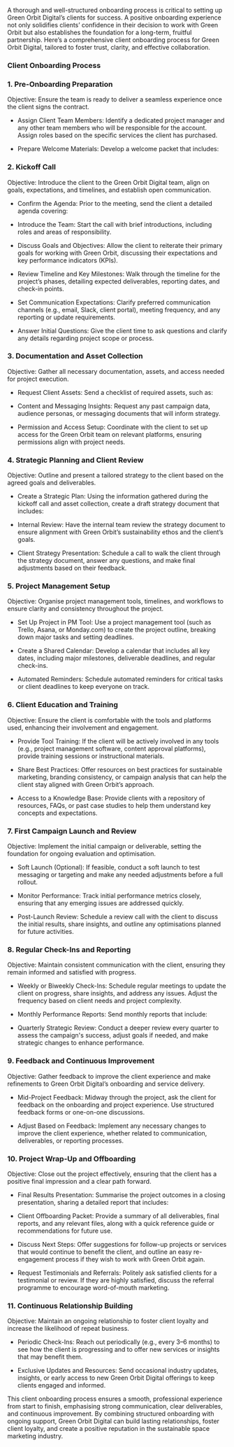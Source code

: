 A thorough and well-structured onboarding process is critical to setting up Green Orbit Digital’s clients for success. A positive onboarding experience not only solidifies clients’ confidence in their decision to work with Green Orbit but also establishes the foundation for a long-term, fruitful partnership. Here’s a comprehensive client onboarding process for Green Orbit Digital, tailored to foster trust, clarity, and effective collaboration.

<!-- Unsupported block type: divider -->

### Client Onboarding Process

<!-- Unsupported block type: divider -->

### 1. Pre-Onboarding Preparation

Objective: Ensure the team is ready to deliver a seamless experience once the client signs the contract.

- Assign Client Team Members: Identify a dedicated project manager and any other team members who will be responsible for the account. Assign roles based on the specific services the client has purchased.

- Prepare Welcome Materials: Develop a welcome packet that includes:

<!-- Unsupported block type: divider -->

### 2. Kickoff Call

Objective: Introduce the client to the Green Orbit Digital team, align on goals, expectations, and timelines, and establish open communication.

- Confirm the Agenda: Prior to the meeting, send the client a detailed agenda covering:

- Introduce the Team: Start the call with brief introductions, including roles and areas of responsibility.

- Discuss Goals and Objectives: Allow the client to reiterate their primary goals for working with Green Orbit, discussing their expectations and key performance indicators (KPIs).

- Review Timeline and Key Milestones: Walk through the timeline for the project’s phases, detailing expected deliverables, reporting dates, and check-in points.

- Set Communication Expectations: Clarify preferred communication channels (e.g., email, Slack, client portal), meeting frequency, and any reporting or update requirements.

- Answer Initial Questions: Give the client time to ask questions and clarify any details regarding project scope or process.

<!-- Unsupported block type: divider -->

### 3. Documentation and Asset Collection

Objective: Gather all necessary documentation, assets, and access needed for project execution.

- Request Client Assets: Send a checklist of required assets, such as:

- Content and Messaging Insights: Request any past campaign data, audience personas, or messaging documents that will inform strategy.

- Permission and Access Setup: Coordinate with the client to set up access for the Green Orbit team on relevant platforms, ensuring permissions align with project needs.

<!-- Unsupported block type: divider -->

### 4. Strategic Planning and Client Review

Objective: Outline and present a tailored strategy to the client based on the agreed goals and deliverables.

- Create a Strategic Plan: Using the information gathered during the kickoff call and asset collection, create a draft strategy document that includes:

- Internal Review: Have the internal team review the strategy document to ensure alignment with Green Orbit’s sustainability ethos and the client’s goals.

- Client Strategy Presentation: Schedule a call to walk the client through the strategy document, answer any questions, and make final adjustments based on their feedback.

<!-- Unsupported block type: divider -->

### 5. Project Management Setup

Objective: Organise project management tools, timelines, and workflows to ensure clarity and consistency throughout the project.

- Set Up Project in PM Tool: Use a project management tool (such as Trello, Asana, or Monday.com) to create the project outline, breaking down major tasks and setting deadlines.

- Create a Shared Calendar: Develop a calendar that includes all key dates, including major milestones, deliverable deadlines, and regular check-ins.

- Automated Reminders: Schedule automated reminders for critical tasks or client deadlines to keep everyone on track.

<!-- Unsupported block type: divider -->

### 6. Client Education and Training

Objective: Ensure the client is comfortable with the tools and platforms used, enhancing their involvement and engagement.

- Provide Tool Training: If the client will be actively involved in any tools (e.g., project management software, content approval platforms), provide training sessions or instructional materials.

- Share Best Practices: Offer resources on best practices for sustainable marketing, branding consistency, or campaign analysis that can help the client stay aligned with Green Orbit’s approach.

- Access to a Knowledge Base: Provide clients with a repository of resources, FAQs, or past case studies to help them understand key concepts and expectations.

<!-- Unsupported block type: divider -->

### 7. First Campaign Launch and Review

Objective: Implement the initial campaign or deliverable, setting the foundation for ongoing evaluation and optimisation.

- Soft Launch (Optional): If feasible, conduct a soft launch to test messaging or targeting and make any needed adjustments before a full rollout.

- Monitor Performance: Track initial performance metrics closely, ensuring that any emerging issues are addressed quickly.

- Post-Launch Review: Schedule a review call with the client to discuss the initial results, share insights, and outline any optimisations planned for future activities.

<!-- Unsupported block type: divider -->

### 8. Regular Check-Ins and Reporting

Objective: Maintain consistent communication with the client, ensuring they remain informed and satisfied with progress.

- Weekly or Biweekly Check-Ins: Schedule regular meetings to update the client on progress, share insights, and address any issues. Adjust the frequency based on client needs and project complexity.

- Monthly Performance Reports: Send monthly reports that include:

- Quarterly Strategic Review: Conduct a deeper review every quarter to assess the campaign's success, adjust goals if needed, and make strategic changes to enhance performance.

<!-- Unsupported block type: divider -->

### 9. Feedback and Continuous Improvement

Objective: Gather feedback to improve the client experience and make refinements to Green Orbit Digital’s onboarding and service delivery.

- Mid-Project Feedback: Midway through the project, ask the client for feedback on the onboarding and project experience. Use structured feedback forms or one-on-one discussions.

- Adjust Based on Feedback: Implement any necessary changes to improve the client experience, whether related to communication, deliverables, or reporting processes.

<!-- Unsupported block type: divider -->

### 10. Project Wrap-Up and Offboarding

Objective: Close out the project effectively, ensuring that the client has a positive final impression and a clear path forward.

- Final Results Presentation: Summarise the project outcomes in a closing presentation, sharing a detailed report that includes:

- Client Offboarding Packet: Provide a summary of all deliverables, final reports, and any relevant files, along with a quick reference guide or recommendations for future use.

- Discuss Next Steps: Offer suggestions for follow-up projects or services that would continue to benefit the client, and outline an easy re-engagement process if they wish to work with Green Orbit again.

- Request Testimonials and Referrals: Politely ask satisfied clients for a testimonial or review. If they are highly satisfied, discuss the referral programme to encourage word-of-mouth marketing.

<!-- Unsupported block type: divider -->

### 11. Continuous Relationship Building

Objective: Maintain an ongoing relationship to foster client loyalty and increase the likelihood of repeat business.

- Periodic Check-Ins: Reach out periodically (e.g., every 3–6 months) to see how the client is progressing and to offer new services or insights that may benefit them.

- Exclusive Updates and Resources: Send occasional industry updates, insights, or early access to new Green Orbit Digital offerings to keep clients engaged and informed.

<!-- Unsupported block type: divider -->

This client onboarding process ensures a smooth, professional experience from start to finish, emphasising strong communication, clear deliverables, and continuous improvement. By combining structured onboarding with ongoing support, Green Orbit Digital can build lasting relationships, foster client loyalty, and create a positive reputation in the sustainable space marketing industry.